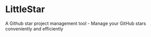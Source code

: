 # LittleStar
A Github star project management tool - Manage your GitHub stars conveniently and efficiently

